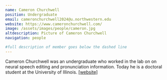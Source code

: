 ```yaml
---
name: Cameron Churchwell
position: Undergraduate
email: cameronchurchwell2024@u.northwestern.edu
website: https://www.cameronchurchwell.com/
image: /assets/images/people/cameron.jpg
altdescription: Picture of Cameron Churchwell
navigation: people

#full description of member goes below the dashed line
---
```

Cameron Churchwell was an undergraduate who worked in the lab on  on neural speech editing and pronunciation information. Today he is a doctoral student at the University of Illinois. 
[[website]](https://www.cameronchurchwell.com/) 


